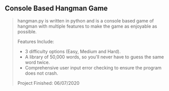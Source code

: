 ## Console Based Hangman Game

> hangman.py is written in python and is a console based game of hangman with multiple features to make the game as
> enjoyable as possible.
>
> Features Include:
>
> - 3 difficulty options (Easy, Medium and Hard).
> - A library of 50,000 words, so you'll never have to guess the same word twice.
> - Comprehensive user input error checking to ensure the program does not crash.
>
> Project Finished: 06/07/2020